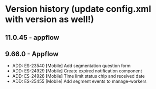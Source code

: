 # Version history (update config.xml with version as well!)

<!-- version placeholder -->
## 11.0.45 - appflow


## 9.66.0 - Appflow
* ADD: ES-23540 [Mobile] Add segmentation question form
* ADD: ES-24929 [Mobile] Create expired notification component
* ADD: ES-24928 [Mobile] Time limit status chip and received date
* ADD: ES-25455 [Mobile] Add segment events to manage-workers